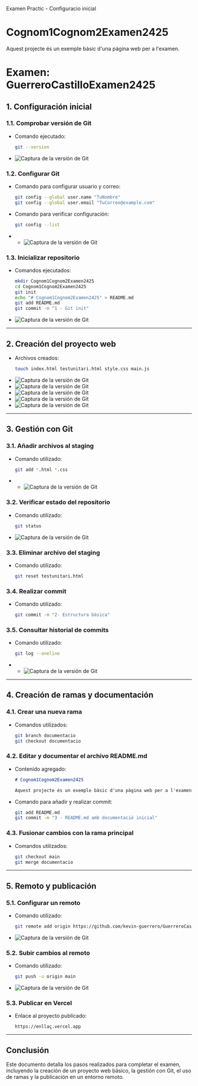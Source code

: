 Examen Practic - Configuracio inicial
# Cognom1Cognom2Examen2425
Aquest projecte és un exemple bàsic d'una pàgina web per a l'examen.
# Examen: GuerreroCastilloExamen2425

## **1. Configuración inicial**

### **1.1. Comprobar versión de Git**
- Comando ejecutado:
  ```bash
  git --version
  ```
- ![Captura de la versión de Git](./Captures%20de%20pantalla/img1.png)

### **1.2. Configurar Git**
- Comando para configurar usuario y correo:
  ```bash
  git config --global user.name "TuNombre"
  git config --global user.email "TuCorreo@example.com"
  ```
- Comando para verificar configuración:
  ```bash
  git config --list
  ```
- - ![Captura de la versión de Git](./Captures%20de%20pantalla/img2.png)

### **1.3. Inicializar repositorio**
- Comandos ejecutados:
  ```bash
  mkdir Cognom1Cognom2Examen2425
  cd Cognom1Cognom2Examen2425
  git init
  echo "# Cognom1Cognom2Examen2425" > README.md
  git add README.md
  git commit -m "1 - Git init"
  ```
- ![Captura de la versión de Git](./Captures%20de%20pantalla/img3.png)
---

## **2. Creación del proyecto web**

- Archivos creados:
  ```bash
  touch index.html testunitari.html style.css main.js
  ```
- ![Captura de la versión de Git](./Captures%20de%20pantalla/img5.png)
- ![Captura de la versión de Git](./Captures%20de%20pantalla/img4.png)
- ![Captura de la versión de Git](./Captures%20de%20pantalla/img5.png)
- ![Captura de la versión de Git](./Captures%20de%20pantalla/img6.png)
- ![Captura de la versión de Git](./Captures%20de%20pantalla/img7.png)
---

## **3. Gestión con Git**

### **3.1. Añadir archivos al staging**
- Comando utilizado:
  ```bash
  git add *.html *.css
  ```
- - ![Captura de la versión de Git](./Captures%20de%20pantalla/img8.png)

### **3.2. Verificar estado del repositorio**
- Comando utilizado:
  ```bash
  git status
  ```
- ![Captura de la versión de Git](./Captures%20de%20pantalla/img5.png)

### **3.3. Eliminar archivo del staging**
- Comando utilizado:
  ```bash
  git reset testunitari.html
  ```

### **3.4. Realizar commit**
- Comando utilizado:
  ```bash
  git commit -m "2- Estructura bàsica"
  ```

### **3.5. Consultar historial de commits**
- Comando utilizado:
  ```bash
  git log --oneline
  ```
- - ![Captura de la versión de Git](./Captures%20de%20pantalla/img6.png)

---

## **4. Creación de ramas y documentación**

### **4.1. Crear una nueva rama**
- Comandos utilizados:
  ```bash
  git branch documentacio
  git checkout documentacio
  ```

### **4.2. Editar y documentar el archivo README.md**
- Contenido agregado:
  ```markdown
  # Cognom1Cognom2Examen2425

  Aquest projecte és un exemple bàsic d'una pàgina web per a l'examen.
  ```
- Comando para añadir y realizar commit:
  ```bash
  git add README.md
  git commit -m "3 - README.md amb documentació inicial"
  ```

### **4.3. Fusionar cambios con la rama principal**
- Comandos utilizados:
  ```bash
  git checkout main
  git merge documentacio
  ```

---

## **5. Remoto y publicación**

### **5.1. Configurar un remoto**
- Comando utilizado:
  ```bash
  git remote add origin https://github.com/kevin-guerrero/GuerreroCastilloxamen2425.git
  ```
- ![Captura de la versión de Git](./Captures%20de%20pantalla/img7.png)

### **5.2. Subir cambios al remoto**
- Comando utilizado:
  ```bash
  git push -u origin main
  ```
- ![Captura de la versión de Git](./Captures%20de%20pantalla/img8.png)

### **5.3. Publicar en Vercel**
- Enlace al proyecto publicado:
  ```
  https://enllaç.vercel.app
  ```

---

## **Conclusión**
Este documento detalla los pasos realizados para completar el examen, incluyendo la creación de un proyecto web básico, la gestión con Git, el uso de ramas y la publicación en un entorno remoto.
